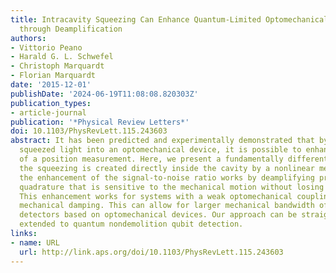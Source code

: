 ```yaml
---
title: Intracavity Squeezing Can Enhance Quantum-Limited Optomechanical Position Detection
  through Deamplification
authors:
- Vittorio Peano
- Harald G. L. Schwefel
- Christoph Marquardt
- Florian Marquardt
date: '2015-12-01'
publishDate: '2024-06-19T11:08:08.820303Z'
publication_types:
- article-journal
publication: '*Physical Review Letters*'
doi: 10.1103/PhysRevLett.115.243603
abstract: It has been predicted and experimentally demonstrated that by injecting
  squeezed light into an optomechanical device, it is possible to enhance the precision
  of a position measurement. Here, we present a fundamentally different approach where
  the squeezing is created directly inside the cavity by a nonlinear medium. Counterintuitively,
  the enhancement of the signal-to-noise ratio works by deamplifying precisely the
  quadrature that is sensitive to the mechanical motion without losing quantum information.
  This enhancement works for systems with a weak optomechanical coupling and/or strong
  mechanical damping. This can allow for larger mechanical bandwidth of quantum-limited
  detectors based on optomechanical devices. Our approach can be straightforwardly
  extended to quantum nondemolition qubit detection.
links:
- name: URL
  url: http://link.aps.org/doi/10.1103/PhysRevLett.115.243603
---
```

